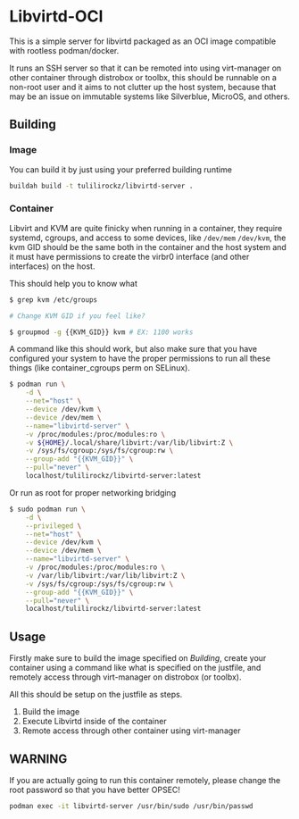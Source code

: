 # Libvirtd-OCI

This is a simple server for libvirtd packaged as an OCI image compatible with rootless podman/docker.

It runs an SSH server so that it can be remoted into using virt-manager on other container through distrobox or toolbx, this should be runnable on a non-root user and it aims to not clutter up the host system, because that may be an issue on immutable systems like Silverblue, MicroOS, and others.

## Building

### Image

You can build it by just using your preferred building runtime

```sh
buildah build -t tulilirockz/libvirtd-server .
```

### Container

Libvirt and KVM are quite finicky when running in a container, they require systemd, cgroups, and access to some devices, like `/dev/mem` `/dev/kvm`, the kvm GID should be the same both in the container and the host system and it must have permissions to create the virbr0 interface (and other interfaces) on the host.

This should help you to know what 
```sh
$ grep kvm /etc/groups

# Change KVM GID if you feel like?

$ groupmod -g {{KVM_GID}} kvm # EX: 1100 works
```


A command like this should work, but also make sure that you have configured your system to have the proper permissions to run all these things (like container_cgroups perm on SELinux).

```sh
$ podman run \
	-d \
	--net="host" \
	--device /dev/kvm \
	--device /dev/mem \
	--name="libvirtd-server" \
	-v /proc/modules:/proc/modules:ro \
	-v ${HOME}/.local/share/libvirt:/var/lib/libvirt:Z \
	-v /sys/fs/cgroup:/sys/fs/cgroup:rw \
	--group-add "{{KVM_GID}}" \
	--pull="never" \
	localhost/tulilirockz/libvirtd-server:latest
```

Or run as root for proper networking bridging


```sh
$ sudo podman run \
	-d \
	--privileged \
	--net="host" \
	--device /dev/kvm \
	--device /dev/mem \
	--name="libvirtd-server" \
	-v /proc/modules:/proc/modules:ro \
	-v /var/lib/libvirt:/var/lib/libvirt:Z \
	-v /sys/fs/cgroup:/sys/fs/cgroup:rw \
	--group-add "{{KVM_GID}}" \
	--pull="never" \
	localhost/tulilirockz/libvirtd-server:latest
```



## Usage

Firstly make sure to build the image specified on _Building_, create your container using a command like what is specified on the justfile, and remotely access through virt-manager on distrobox (or toolbx).

All this should be setup on the justfile as steps.

1. Build the image
2. Execute Libvirtd inside of the container
3. Remote access through other container using virt-manager

## WARNING

If you are actually going to run this container remotely, please change the root password so that you have better OPSEC!

```sh
podman exec -it libvirtd-server /usr/bin/sudo /usr/bin/passwd
```
